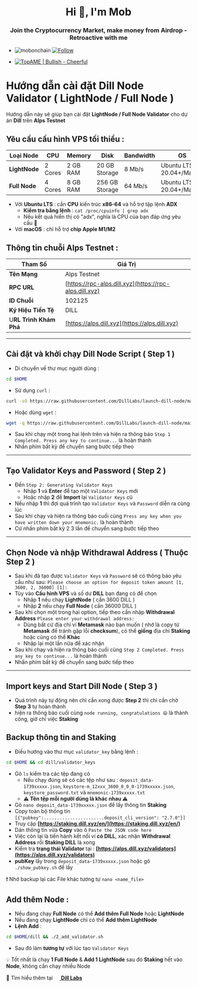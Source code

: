  <h1 align="center">Hi 👋, I'm Mob</h1>
<h3 align="center">Join the Cryptocurrency Market, make money from Airdrop - Retroactive with me</h3>

- <p align="left"> <img src="https://komarev.com/ghpvc/?username=mobonchain&label=Profile%20views&color=0e75b6&style=flat" alt="mobonchain" /> <a href="https://github.com/mobonchain"> <img src="https://img.shields.io/github/followers/mobonchain?label=Follow&style=social" alt="Follow" /> </a> </p>

- [![TopAME | Bullish - Cheerful](https://img.shields.io/badge/TopAME%20|%20Bullish-Cheerful-blue?logo=telegram&style=flat)](https://t.me/xTopAME)

# Hướng dẫn cài đặt Dill Node Validator ( LightNode / Full Node )

Hướng dẫn này sẽ giúp bạn cài đặt **LightNode / Full Node Validator** cho dự án **Dill** trên **Alps Testnet**

## Yêu cầu cấu hình VPS tối thiểu :

| **Loại Node** | **CPU** | **Memory** | **Disk** | **Bandwidth** | **OS** |
|---------------|---------|------------|----------|---------------|--------|
| **LightNode**     | 2 Cores | 2 GB RAM   | 20 GB Storage| 8 Mb/s     | Ubuntu LTS 20.04+/MacOS |
| **Full Node**     | 4 Cores | 8 GB RAM   | 256 GB Storage | 64 Mb/s  | Ubuntu LTS 20.04+/MacOS |
- Với **Ubuntu LTS** : cần **CPU** kiến trúc **x86-64** và hỗ trợ tập lệnh **ADX**
  - **Kiểm tra bằng lệnh** : `cat /proc/cpuinfo | grep adx`
  - Nếu kết quả hiển thị có "adx", nghĩa là CPU của bạn đáp ứng yêu cầu 🚀
- Với **macOS** : chỉ hỗ trợ **chip Apple M1/M2**

## Thông tin chuỗi Alps Testnet :
| **Tham Số** | **Giá Trị** |
|-------------|-------------|
| **Tên Mạng** | Alps Testnet |
| **RPC URL** | [https://rpc-alps.dill.xyz](https://rpc-alps.dill.xyz) |
| **ID Chuỗi** | 102125 |
| **Ký Hiệu Tiền Tệ**  | DILL |
| U**RL Trình Khám Phá** | [https://alps.dill.xyz](https://alps.dill.xyz) |

---

## Cài đặt và khởi chạy Dill Node Script ( Step 1 )

- Di chuyển về thư mục người dùng :
```bash 
cd $HOME
```

- Sử dụng `curl` :
```bash
curl -sO https://raw.githubusercontent.com/DillLabs/launch-dill-node/main/dill.sh  && chmod +x dill.sh && ./dill.sh
```

- Hoặc dùng `wget` :
```bash
wget -q https://raw.githubusercontent.com/DillLabs/launch-dill-node/main/dill.sh -O dill.sh && chmod +x dill.sh && ./dill.sh
```
- Sau khi chạy một trong hai lệnh trên và hiện ra thông báo `Step 1 Completed. Press any key to continue...` là hoàn thành
- Nhấn phím bất kỳ để chuyển sang bước tiếp theo

--- 

## Tạo Validator Keys and Password ( Step 2 )

- Đến `Step 2: Generating Validator Keys`
  - Nhập **1** và **Enter** để tạo một `Validator Keys` mới
  - Hoặc nhặp **2** để **Import** lại `Validator Keys` cũ
- Nếu nhập **1** thì đợi quá trình tạo `Validator Keys` và `Password` diễn ra cùng lúc
- Sau khi chạy và hiện ra thông báo cuối cùng `Press any key when you have written down your mnemonic.` là hoàn thành
- Cứ nhấn phím bất kỳ 2 3 lần để chuyển sang bước tiếp theo

---

## Chọn Node và nhập Withdrawal Address ( Thuộc Step 2 )

- Sau khi đã tạo được `Validator Keys` và `Password` sẽ có thông báo yêu cầu như sau:
`Please choose an option for deposit token amount [1, 3600, 2, 36000] [1]:`
- Tùy vào **Cấu hình VPS** và số dư **DILL** bạn đang có để chọn
  - Nhập **1** nếu chạy **LightNode** ( cần 3600 DILL )
  - Nhập **2** nếu chạy **Full Node** ( cần 36000 DILL )
- Sau khi chọn một trong hai option, tiếp theo cần nhập **Withdrawal Address**
`Please enter your withdrawal address:`
  - Dùng bất cứ địa chỉ ví **Metamask** nào bạn muốn ( nhớ là copy từ **Metamask** để tránh gặp lỗi **checksum**), có thể **giống** địa chỉ **Staking** hoặc cũng có thể **Khác**
  - Nhập lại một lần nữa để xác nhận
- Sau khi chạy và hiện ra thông báo cuối cùng `Step 2 Completed. Press any key to continue...` là hoàn thành
- Nhấn phím bất kỳ để chuyển sang bước tiếp theo

---

## Import keys and Start Dill Node ( Step 3 )

- Quá trình này tự động nên chỉ cần xong được **Step 2** thì chỉ cần chờ **Step 3** tự hoàn thành
- hiện ra thông báo cuối cùng `node running, congratulations 😄` là thành công, giờ chỉ việc **Staking**

## Backup thông tin and Staking

- Điều hướng vào thư mục `validator_key` bằng lệnh :
```bash
cd $HOME && cd dill/validator_keys
```
- Gõ `ls` kiểm tra các tệp đang có
  - Nếu chạy đúng sẽ có các tệp như sau : `deposit_data-1739xxxxx.json`, `keystore-m_12xxx_3600_0_0_0-1739xxxxx.json`, `keystore_password.txt` và `mnemonic-1739xxxxx.txt`
  - **⚠️ Tên tệp mỗi người dùng là khác nhau ⚠️**
- Gõ `nano deposit_data-1739xxxxx.json` để lấy thông tin **Staking**
- Copy toàn bộ thông tin `[{"pubkey":.......................deposit_cli_version": "2.7.0"}]`
- Truy cập **[https://staking.dill.xyz/en/](https://staking.dill.xyz/en/)**
- Dán thông tin vừa **Copy** vào ô `Paste the JSON code here`
- Việc còn lại là tiến hành kết nối ví **có DILL**, xác nhận **Withdrawal Address** rồi **Staking DILL** là xong
- Kiểm tra **trạng thái Validator** tại : **[https://alps.dill.xyz/validators](https://alps.dill.xyz/validators)**
- **pubKey** lấy trong `deposit_data-1739xxxxx.json` hoặc gõ `./show_pubkey.sh` để lấy


❗ Nhớ backup lại các File khác tương tự `nano <name_file>`

## Add thêm Node :
- Nếu đang chạy **Full Node** có thể **Add thêm Full Node** hoặc **LightNode**
- Nếu đang chạy **LightNode** chỉ có thể **Add thêm LightNode**
- **Lệnh Add** : 
```bash
cd $HOME/dill && ./2_add_validator.sh
```
- Sau đó làm **tương tự** với lúc tạo `Validator Keys`

💡 Tốt nhất là chạy **1 Full Node** & **Add 1 LightNode** sau đó **Staking** hết vào **Node**, không cần chạy nhiều Node

🔗 Tìm hiểu thêm tại <a href="https://github.com/DillLabs/launch-dill-node">
  <img src="https://github.githubassets.com/images/modules/logos_page/GitHub-Mark.png" width="15">
</a> 
**[Dill Labs](https://github.com/DillLabs/launch-dill-node)**
